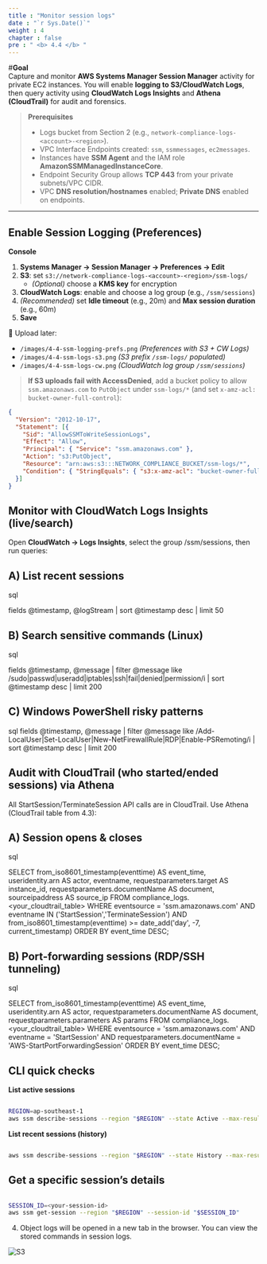 ```yaml
---
title : "Monitor session logs"
date : "`r Sys.Date()`"
weight : 4
chapter : false
pre : " <b> 4.4 </b> "
---
```


#**Goal**  
Capture and monitor **AWS Systems Manager Session Manager** activity for private EC2 instances. You will enable **logging to S3/CloudWatch Logs**, then query activity using **CloudWatch Logs Insights** and **Athena (CloudTrail)** for audit and forensics.

> **Prerequisites**
> - Logs bucket from Section 2 (e.g., `network-compliance-logs-<account>-<region>`).  
> - VPC Interface Endpoints created: `ssm`, `ssmmessages`, `ec2messages`.  
> - Instances have **SSM Agent** and the IAM role **AmazonSSMManagedInstanceCore**.  
> - Endpoint Security Group allows **TCP 443** from your private subnets/VPC CIDR.  
> - VPC **DNS resolution/hostnames** enabled; **Private DNS** enabled on endpoints.

---

## Enable Session Logging (Preferences)

**Console**
1. **Systems Manager → Session Manager → Preferences → Edit**  
2. **S3**: set `s3://network-compliance-logs-<account>-<region>/ssm-logs/`  
   - *(Optional)* choose a **KMS key** for encryption  
3. **CloudWatch Logs**: enable and choose a log group (e.g., `/ssm/sessions`)  
4. *(Recommended)* set **Idle timeout** (e.g., 20m) and **Max session duration** (e.g., 60m)  
5. **Save**

📸 Upload later:
- `/images/4-4-ssm-logging-prefs.png` *(Preferences with S3 + CW Logs)*  
- `/images/4-4-ssm-logs-s3.png` *(S3 prefix `/ssm-logs/` populated)*  
- `/images/4-4-ssm-logs-cw.png` *(CloudWatch log group `/ssm/sessions`)*

> **If S3 uploads fail with AccessDenied**, add a bucket policy to allow `ssm.amazonaws.com` to `PutObject` under `ssm-logs/*` (and set `x-amz-acl: bucket-owner-full-control`):

```json
{
  "Version": "2012-10-17",
  "Statement": [{
    "Sid": "AllowSSMToWriteSessionLogs",
    "Effect": "Allow",
    "Principal": { "Service": "ssm.amazonaws.com" },
    "Action": "s3:PutObject",
    "Resource": "arn:aws:s3:::NETWORK_COMPLIANCE_BUCKET/ssm-logs/*",
    "Condition": { "StringEquals": { "s3:x-amz-acl": "bucket-owner-full-control" } }
  }]
}
```
## Monitor with CloudWatch Logs Insights (live/search)
Open **CloudWatch → Logs Insights**, select the group /ssm/sessions, then run queries:

## A) List recent sessions

sql

fields @timestamp, @logStream
| sort @timestamp desc
| limit 50

## B) Search sensitive commands (Linux)

sql

fields @timestamp, @message
| filter @message like /sudo|passwd|useradd|iptables|ssh|fail|denied|permission/i
| sort @timestamp desc
| limit 200

## C) Windows PowerShell risky patterns

sql
fields @timestamp, @message
| filter @message like /Add-LocalUser|Set-LocalUser|New-NetFirewallRule|RDP|Enable-PSRemoting/i
| sort @timestamp desc
| limit 200

## Audit with CloudTrail (who started/ended sessions) via Athena

All StartSession/TerminateSession API calls are in CloudTrail. Use Athena (CloudTrail table from 4.3):

## A) Session opens & closes

sql

SELECT
  from_iso8601_timestamp(eventtime) AS event_time,
  useridentity.arn                  AS actor,
  eventname,
  requestparameters.target          AS instance_id,
  requestparameters.documentName    AS document,
  sourceipaddress                   AS source_ip
FROM compliance_logs.<your_cloudtrail_table>
WHERE eventsource = 'ssm.amazonaws.com'
  AND eventname IN ('StartSession','TerminateSession')
  AND from_iso8601_timestamp(eventtime) >= date_add('day', -7, current_timestamp)
ORDER BY event_time DESC;

## B) Port-forwarding sessions (RDP/SSH tunneling)

sql

SELECT
  from_iso8601_timestamp(eventtime) AS event_time,
  useridentity.arn                  AS actor,
  requestparameters.documentName    AS document,
  requestparameters.parameters      AS params
FROM compliance_logs.<your_cloudtrail_table>
WHERE eventsource = 'ssm.amazonaws.com'
  AND eventname   = 'StartSession'
  AND requestparameters.documentName = 'AWS-StartPortForwardingSession'
ORDER BY event_time DESC;

## CLI quick checks
**List active sessions**

```bash

REGION=ap-southeast-1
aws ssm describe-sessions --region "$REGION" --state Active --max-results 50
```

**List recent sessions (history)**

```bash

aws ssm describe-sessions --region "$REGION" --state History --max-results 50
```
## Get a specific session’s details

```bash

SESSION_ID=<your-session-id>
aws ssm get-session --region "$REGION" --session-id "$SESSION_ID"
```



4. Object logs will be opened in a new tab in the browser. You can view the stored commands in session logs.


![S3](/images/4.s3/015-s3.png)
